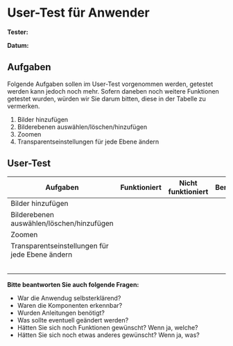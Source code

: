 # User-Test für Anwender

**Tester:**

**Datum:**

## Aufgaben

Folgende Aufgaben sollen im User-Test vorgenommen werden, getestet werden kann jedoch noch mehr. 
Sofern daneben noch weitere Funktionen getestet wurden, würden wir Sie darum bitten, diese in der Tabelle zu vermerken.

1) Bilder hinzufügen
2) Bilderebenen auswählen/löschen/hinzufügen
3) Zoomen
4) Transparentseinstellungen für jede Ebene ändern

## User-Test 

| **Aufgaben**                              	| Funktioniert 	| Nicht funktioniert 	| Bemerkungen 	|
|-------------------------------------------	|--------------	|--------------------	|-------------	|
| Bilder hinzufügen                         	|              	|                    	|             	|
| Bilderebenen auswählen/löschen/hinzufügen 	|              	|                    	|             	|
| Zoomen                                    	|              	|                    	|             	|
| Transparentseinstellungen für jede Ebene ändern  	|              	|                    	|             	|
|  |              	|                    	|             	|
|  |              	|                    	|             	|
|  |              	|                    	|             	|
|  |              	|                    	|             	|
|  |              	|                    	|             	|

**Bitte beantworten Sie auch folgende Fragen:**

- War die Anwendug selbsterklärend?
- Waren die Komponenten erkennbar?
- Wurden Anleitungen benötigt?  
- Was sollte eventuell geändert werden?
- Hätten Sie sich noch Funktionen gewünscht? Wenn ja, welche?
- Hätten Sie sich noch etwas anderes gewünscht? Wenn ja, was?
